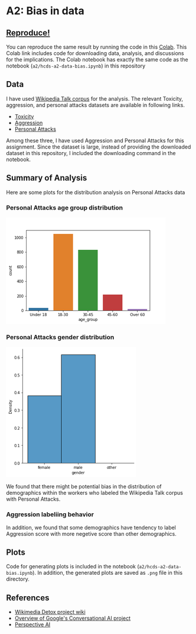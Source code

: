 # A2: Bias in data

## [Reproduce!](https://colab.research.google.com/drive/1DzmKJGbbcoyH9Y00PLddIVx0R2DtIA9k?usp=sharing)
You can reproduce the same result by running the code in this [Colab](https://colab.research.google.com/drive/1DzmKJGbbcoyH9Y00PLddIVx0R2DtIA9k?usp=sharing).
This Colab link includes code for downloading data, analysis, and discussions for the implications. The Colab notebook has exactly the same code as the notebook (`a2/hcds-a2-data-bias.ipynb`) in this repository

## Data
I have used [Wikipedia Talk corpus](https://figshare.com/projects/Wikipedia_Talk/16731) for the analysis.
The relevant Toxicity, aggression, and personal attacks datasets are available in following links.
- [Toxicity](https://figshare.com/articles/dataset/Wikipedia_Talk_Labels_Toxicity/4563973)
- [Aggression](https://figshare.com/articles/dataset/Wikipedia_Talk_Labels_Aggression/4267550)
- [Personal Attacks](https://figshare.com/articles/dataset/Wikipedia_Talk_Labels_Personal_Attacks/4054689)

Among these three, I have used Aggression and Personal Attacks for this assignment.
Since the dataset is large, instead of providing the downloaded dataset in this repository, I included the downloading command in the notebook.

## Summary of Analysis

Here are some plots for the distribution analysis on Personal Attacks data
### Personal Attacks age group distribution
![Personal Attacks age group histogram](PA_age_group_hist.png)

### Personal Attacks gender distribution
![Personal Attacks gender histogram](PA_gender_hist.png)

We found that there might be potential bias in the distribution of demographics within the workers who labeled the Wikipedia Talk corpus with Personal Attacks.

### Aggression labeliing behavior
In addition, we found that some demographics have tendency to label Aggression score with more negetive score than other demographics.

## Plots
Code for generating plots is included in the notebook (`a2/hcds-a2-data-bias.ipynb`).
In addition, the generated plots are saved as `.png` file in this directory.


## References
- [Wikimedia Detox project wiki](https://meta.wikimedia.org/wiki/Research:Detox)
- [Overview of Google's Conversational AI project](https://conversationai.github.io/)
- [Perspective AI](https://www.perspectiveapi.com/#/home)
